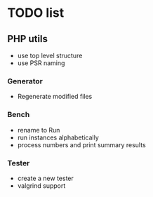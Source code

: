 # TODO list

## PHP utils
- use top level structure
- use PSR naming


### Generator
- Regenerate modified files

### Bench
- rename to Run
- run instances alphabetically
- process numbers and print summary results

### Tester
- create a new tester
- valgrind support